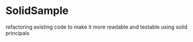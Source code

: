 # SolidSample
refactoring existing code to make it more readable and testable using solid principals
